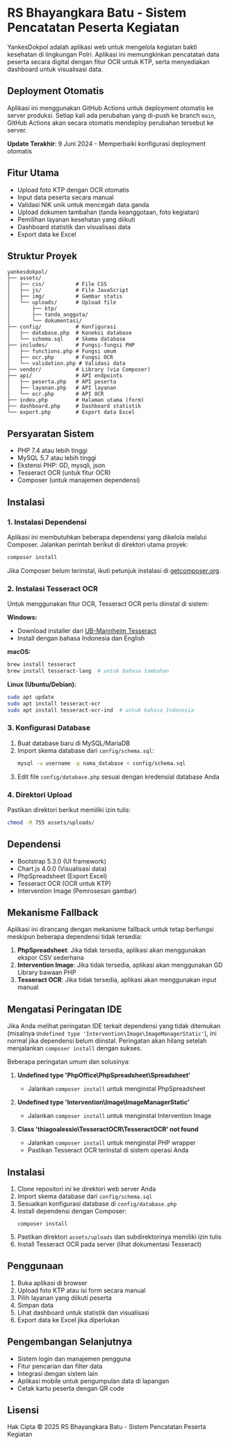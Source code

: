 # RS Bhayangkara Batu - Sistem Pencatatan Peserta Kegiatan

YankesDokpol adalah aplikasi web untuk mengelola kegiatan bakti kesehatan di lingkungan Polri. Aplikasi ini memungkinkan pencatatan data peserta secara digital dengan fitur OCR untuk KTP, serta menyediakan dashboard untuk visualisasi data.

## Deployment Otomatis

Aplikasi ini menggunakan GitHub Actions untuk deployment otomatis ke server produksi. Setiap kali ada perubahan yang di-push ke branch `main`, GitHub Actions akan secara otomatis mendeploy perubahan tersebut ke server.

**Update Terakhir**: 9 Juni 2024 - Memperbaiki konfigurasi deployment otomatis

## Fitur Utama

- Upload foto KTP dengan OCR otomatis
- Input data peserta secara manual
- Validasi NIK unik untuk mencegah data ganda
- Upload dokumen tambahan (tanda keanggotaan, foto kegiatan)
- Pemilihan layanan kesehatan yang diikuti
- Dashboard statistik dan visualisasi data
- Export data ke Excel

## Struktur Proyek
```
yankesdokpol/
├── assets/
│   ├── css/          # File CSS
│   ├── js/           # File JavaScript
│   ├── img/          # Gambar statis
│   └── uploads/      # Upload file
│       ├── ktp/
│       ├── tanda_anggota/
│       └── dokumentasi/
├── config/           # Konfigurasi
│   ├── database.php  # Koneksi database
│   └── schema.sql    # Skema database
├── includes/         # Fungsi-fungsi PHP
│   ├── functions.php # Fungsi umum
│   ├── ocr.php       # Fungsi OCR
│   └── validation.php # Validasi data
├── vendor/           # Library (via Composer)
├── api/              # API endpoints
│   ├── peserta.php   # API peserta
│   ├── layanan.php   # API layanan
│   └── ocr.php       # API OCR
├── index.php         # Halaman utama (form)
├── dashboard.php     # Dashboard statistik
└── export.php        # Export data Excel
```

## Persyaratan Sistem

- PHP 7.4 atau lebih tinggi
- MySQL 5.7 atau lebih tinggi
- Ekstensi PHP: GD, mysqli, json
- Tesseract OCR (untuk fitur OCR)
- Composer (untuk manajemen dependensi)

## Instalasi

### 1. Instalasi Dependensi

Aplikasi ini membutuhkan beberapa dependensi yang dikelola melalui Composer. Jalankan perintah berikut di direktori utama proyek:

```bash
composer install
```
Jika Composer belum terinstal, ikuti petunjuk instalasi di [getcomposer.org](https://getcomposer.org/download/).

### 2. Instalasi Tesseract OCR

Untuk menggunakan fitur OCR, Tesseract OCR perlu diinstal di sistem:

**Windows:**
- Download installer dari [UB-Mannheim Tesseract](https://github.com/UB-Mannheim/tesseract/wiki)
- Install dengan bahasa Indonesia dan English

**macOS:**
```bash
brew install tesseract
brew install tesseract-lang  # untuk bahasa tambahan
```

**Linux (Ubuntu/Debian):**
```bash
sudo apt update
sudo apt install tesseract-ocr
sudo apt install tesseract-ocr-ind  # untuk bahasa Indonesia
```

### 3. Konfigurasi Database

1. Buat database baru di MySQL/MariaDB
2. Import skema database dari `config/schema.sql`:
   ```bash
   mysql -u username -p nama_database < config/schema.sql
   ```
3. Edit file `config/database.php` sesuai dengan kredensial database Anda

### 4. Direktori Upload

Pastikan direktori berikut memiliki izin tulis:
```bash
chmod -R 755 assets/uploads/
```

## Dependensi

- Bootstrap 5.3.0 (UI framework)
- Chart.js 4.0.0 (Visualisasi data)
- PhpSpreadsheet (Export Excel)
- Tesseract OCR (OCR untuk KTP)
- Intervention Image (Pemrosesan gambar)

## Mekanisme Fallback

Aplikasi ini dirancang dengan mekanisme fallback untuk tetap berfungsi meskipun beberapa dependensi tidak tersedia:

1. **PhpSpreadsheet**: Jika tidak tersedia, aplikasi akan menggunakan ekspor CSV sederhana
2. **Intervention Image**: Jika tidak tersedia, aplikasi akan menggunakan GD Library bawaan PHP
3. **Tesseract OCR**: Jika tidak tersedia, aplikasi akan menggunakan input manual

## Mengatasi Peringatan IDE

Jika Anda melihat peringatan IDE terkait dependensi yang tidak ditemukan (misalnya `Undefined type 'Intervention\Image\ImageManagerStatic'`), ini normal jika dependensi belum diinstal. Peringatan akan hilang setelah menjalankan `composer install` dengan sukses.

Beberapa peringatan umum dan solusinya:

1. **Undefined type 'PhpOffice\PhpSpreadsheet\Spreadsheet'**
   - Jalankan `composer install` untuk menginstal PhpSpreadsheet

2. **Undefined type 'Intervention\Image\ImageManagerStatic'**
   - Jalankan `composer install` untuk menginstal Intervention Image

3. **Class 'thiagoalessio\TesseractOCR\TesseractOCR' not found**
   - Jalankan `composer install` untuk menginstal PHP wrapper
   - Pastikan Tesseract OCR terinstal di sistem operasi Anda

## Instalasi

1. Clone repositori ini ke direktori web server Anda
2. Import skema database dari `config/schema.sql`
3. Sesuaikan konfigurasi database di `config/database.php`
4. Install dependensi dengan Composer:
   ```
   composer install
   ```
5. Pastikan direktori `assets/uploads` dan subdirektorinya memiliki izin tulis
6. Install Tesseract OCR pada server (lihat dokumentasi Tesseract)

## Penggunaan

1. Buka aplikasi di browser
2. Upload foto KTP atau isi form secara manual
3. Pilih layanan yang diikuti peserta
4. Simpan data
5. Lihat dashboard untuk statistik dan visualisasi
6. Export data ke Excel jika diperlukan

## Pengembangan Selanjutnya

- Sistem login dan manajemen pengguna
- Fitur pencarian dan filter data
- Integrasi dengan sistem lain
- Aplikasi mobile untuk pengumpulan data di lapangan
- Cetak kartu peserta dengan QR code

## Lisensi

Hak Cipta © 2025 RS Bhayangkara Batu - Sistem Pencatatan Peserta Kegiatan

